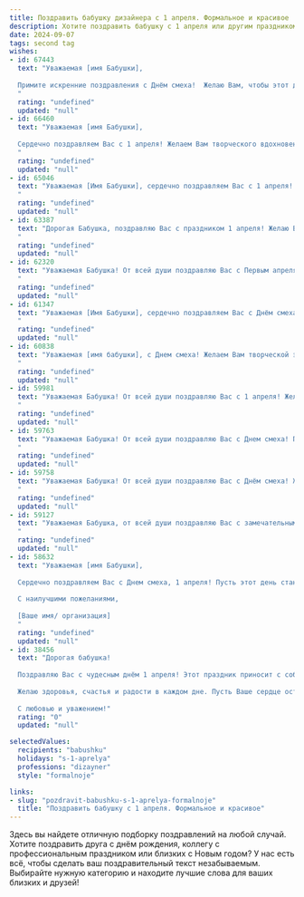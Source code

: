 ```yaml
---
title: Поздравить бабушку дизайнера с 1 апреля. Формальное и красивое
description: Хотите поздравить бабушку с 1 апреля или другим праздником? Наш ИИ создаст незабываемое поздравление, а вы обязательно выделитесь среди других.  
date: 2024-09-07
tags: second tag
wishes:
- id: 67443
  text: "Уважаемая [имя Бабушки],
  
  Примите искренние поздравления с Днём смеха!  Желаю Вам, чтобы этот день был наполнен радостью,  юмором и приятными сюрпризами. Пусть яркие краски и творческие идеи, которыми Вы щедро делитесь в своей работе дизайнера, украсят Вашу жизнь и вдохновят на новые достижения!
  "
  rating: "undefined"
  updated: "null"
- id: 66460
  text: "Уважаемая [имя Бабушки],
  
  Сердечно поздравляем Вас с 1 апреля! Желаем Вам творческого вдохновения, ярких идей и успехов в Вашей профессии дизайнера! Пусть Ваш день будет наполнен радостью, теплом и вдохновением!
  "
  rating: "undefined"
  updated: "null"
- id: 65046
  text: "Уважаемая [Имя Бабушки], сердечно поздравляем Вас с 1 апреля! Желаем Вам творческого вдохновения и ярких красок в жизни, как в Ваших дизайнерских работах. Пусть этот день принесет Вам радость, улыбки и приятные сюрпризы!
  "
  rating: "undefined"
  updated: "null"
- id: 63387
  text: "Дорогая Бабушка, поздравляю Вас с праздником 1 апреля! Желаю Вам ярких, креативных идей, как в Вашей работе дизайнера, так и в жизни. Пусть каждый день будет наполнен красотой и вдохновением!
  "
  rating: "undefined"
  updated: "null"
- id: 62320
  text: "Уважаемая Бабушка! От всей души поздравляю Вас с Первым апреля! Желаю Вам творческого вдохновения, ярких идей и успехов в Вашей работе дизайнера. Пусть этот день принесет Вам улыбки, радость и много приятных моментов!
  "
  rating: "undefined"
  updated: "null"
- id: 61347
  text: "Уважаемая [Имя Бабушки], сердечно поздравляем Вас с Днём смеха! Желаем Вам всегда оставаться такой же яркой, креативной и талантливой, как Ваш талант дизайнера. Пусть Ваша жизнь будет наполнена вдохновением, позитивными эмоциями и радостными событиями!
  "
  rating: "undefined"
  updated: "null"
- id: 60838
  text: "Уважаемая [имя бабушки], с Днем смеха! Желаем Вам творческой энергии, ярких идей и новых вдохновляющих проектов. Пусть каждый день будет полон красок, как Ваши дизайнерские работы. Счастья, здоровья и праздничного настроения!
  "
  rating: "undefined"
  updated: "null"
- id: 59981
  text: "Уважаемая Бабушка! От всей души поздравляю Вас с 1 апреля! Желаю Вам ярких красок в жизни, вдохновения и творческих успехов в Вашей профессии дизайнера.
  "
  rating: "undefined"
  updated: "null"
- id: 59763
  text: "Уважаемая Бабушка! От всей души поздравляю Вас с Днем смеха! Пусть этот день принесет Вам массу радости, улыбок и приятных моментов. Желаю Вам крепкого здоровья, творческих успехов и ярких красок в Вашей жизни, которой Вы так талантливо украшаете мир своим дизайнерским мастерством.
  "
  rating: "undefined"
  updated: "null"
- id: 59758
  text: "Уважаемая Бабушка! От всей души поздравляю Вас с Днём смеха! Желаю Вам ярких красок, творческого вдохновения, безграничной фантазии и всегда прекрасного настроения, как у настоящего дизайнера! Пусть этот день принесет Вам много радости, улыбок и приятных сюрпризов!
  "
  rating: "undefined"
  updated: "null"
- id: 59127
  text: "Уважаемая Бабушка, от всей души поздравляю Вас с замечательным праздником 1 апреля! Желаю Вам творческих вдохновений, яркой палитры жизни и неиссякаемой энергии для воплощения всех Ваших дизайнерских идей!
  "
  rating: "undefined"
  updated: "null"
- id: 58632
  text: "Уважаемая [имя Бабушки],
  
  Сердечно поздравляем Вас с Днем смеха, 1 апреля! Пусть этот день станет ярким и наполненным радостью, смехом и приятными моментами. Желаем Вам неисчерпаемого вдохновения, творческих успехов и  всего самого доброго!
  
  С наилучшими пожеланиями,
  
  [Ваше имя/ организация]
  "
  rating: "undefined"
  updated: "null"
- id: 38456
  text: "Дорогая бабушка!
  
  Поздравляю Вас с чудесным днём 1 апреля! Этот праздник приносит с собой радость, улыбки и немного веселья. Ваша креативность и талант как дизайнера всегда вдохновляют и радуют нас. Пусть Ваши идеи и проекты продолжают процветать, наполняя мир красотой и гармонией.
  
  Желаю здоровья, счастья и радости в каждом дне. Пусть Ваше сердце остается молодым, а улыбка — искренней и яркой.
  
  С любовью и уважением!"
  rating: "0"
  updated: "null"

selectedValues:
  recipients: "babushku"
  holidays: "s-1-aprelya"
  professions: "dizayner"
  style: "formalnoje"

links:
- slug: "pozdravit-babushku-s-1-aprelya-formalnoje"
  title: "Поздравить бабушку с 1 апреля. Формальное и красивое"
---
```


Здесь вы найдете отличную подборку поздравлений на любой случай. 
Хотите поздравить друга с днём рождения, коллегу с профессиональным праздником или близких с Новым годом? У нас есть всё, чтобы сделать ваш поздравительный текст незабываемым. Выбирайте нужную категорию и находите лучшие слова для ваших близких и друзей!
